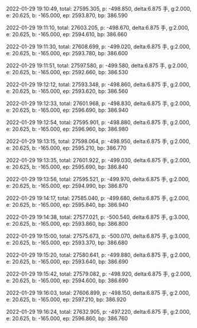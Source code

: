 2022-01-29 19:10:49, total: 27595.305, p: -498.850, delta:6.875 手, g:2.000, e: 20.625, b: -165.000, ep: 2593.870, bp: 386.590

2022-01-29 19:11:10, total: 27603.205, p: -498.670, delta:6.875 手, g:2.000, e: 20.625, b: -165.000, ep: 2594.610, bp: 386.660

2022-01-29 19:11:30, total: 27608.699, p: -499.020, delta:6.875 手, g:2.000, e: 20.625, b: -165.000, ep: 2593.780, bp: 386.600

2022-01-29 19:11:51, total: 27597.580, p: -499.580, delta:6.875 手, g:2.000, e: 20.625, b: -165.000, ep: 2592.660, bp: 386.530

2022-01-29 19:12:12, total: 27593.348, p: -498.860, delta:6.875 手, g:2.000, e: 20.625, b: -165.000, ep: 2593.620, bp: 386.560

2022-01-29 19:12:33, total: 27601.968, p: -498.830, delta:6.875 手, g:2.000, e: 20.625, b: -165.000, ep: 2596.690, bp: 386.940

2022-01-29 19:12:54, total: 27595.901, p: -498.880, delta:6.875 手, g:2.000, e: 20.625, b: -165.000, ep: 2596.960, bp: 386.980

2022-01-29 19:13:15, total: 27598.064, p: -498.950, delta:6.875 手, g:2.000, e: 20.625, b: -165.000, ep: 2595.210, bp: 386.770

2022-01-29 19:13:35, total: 27601.922, p: -499.030, delta:6.875 手, g:2.000, e: 20.625, b: -165.000, ep: 2595.690, bp: 386.840

2022-01-29 19:13:56, total: 27595.521, p: -499.970, delta:6.875 手, g:2.000, e: 20.625, b: -165.000, ep: 2594.990, bp: 386.870

2022-01-29 19:14:17, total: 27585.040, p: -499.680, delta:6.875 手, g:2.000, e: 20.625, b: -165.000, ep: 2595.840, bp: 386.940

2022-01-29 19:14:38, total: 27577.021, p: -500.540, delta:6.875 手, g:3.000, e: 20.625, b: -165.000, ep: 2593.860, bp: 386.800

2022-01-29 19:15:00, total: 27575.673, p: -500.070, delta:6.875 手, g:3.000, e: 20.625, b: -165.000, ep: 2593.370, bp: 386.680

2022-01-29 19:15:20, total: 27580.641, p: -499.880, delta:6.875 手, g:2.000, e: 20.625, b: -165.000, ep: 2593.640, bp: 386.690

2022-01-29 19:15:42, total: 27579.082, p: -498.920, delta:6.875 手, g:2.000, e: 20.625, b: -165.000, ep: 2594.600, bp: 386.690

2022-01-29 19:16:03, total: 27606.899, p: -498.150, delta:6.875 手, g:2.000, e: 20.625, b: -165.000, ep: 2597.210, bp: 386.920

2022-01-29 19:16:24, total: 27632.905, p: -497.220, delta:6.875 手, g:2.000, e: 20.625, b: -165.000, ep: 2596.860, bp: 386.760